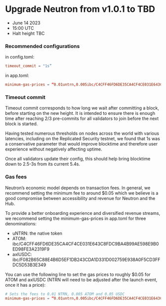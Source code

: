 # Upgrade Neutron from v1.0.1 to TBD

* June 14 2023
* 15:00 UTC
* Halt height TBC

### Recommended configurations

in config.toml:
```toml
timeout_commit = "1s”
```

in app.toml:
```toml
minimum-gas-prices = “0.01untrn,0.005ibc/C4CFF46FD6DE35CA4CF4CE031E643C8FDC9BA4B99AE598E9B0ED98FE3A2319F9,0.05ibc/F082B65C88E4B6D5EF1DB243CDA1D331D002759E938A0F5CD3FFDC5D53B3E349"
```

### Timeout commit

Timeout commit corresponds to how long we wait after committing a block, before starting on the new height. It is intended to ensure there is enough time after reaching 2/3 pre-commits for all validators to join before the next block is started. 

Having tested numerous thresholds on nodes across the world with various latencies, including on the Replicated Security testnet, we found that 1s was a conservative parameter that would improve blocktime and therefore user experience without negatively affecting uptime.

Once all validators update their config, this should help bring blocktime down to 2.5-3s from its current 5.4s.

### Gas fees

Neutron’s economic model depends on transaction fees. In general, we recommend setting the minimum fee to around $0.05 which we believe is a good compromise between accessibility and revenue for Neutron and the Hub. 

To provide a better onboarding experience and diversified revenue streams, we recommend setting the minimum-gas-prices in app.toml for three denominations:

* uNTRN: the native token
* ATOM: ibc/C4CFF46FD6DE35CA4CF4CE031E643C8FDC9BA4B99AE598E9B0ED98FE3A2319F9
* axlUSDC: ibc/F082B65C88E4B6D5EF1DB243CDA1D331D002759E938A0F5CD3FFDC5D53B3E349

You can use the following line to set the gas prices to roughly $0.05 for ATOM and axlUSDC (NTRN will need to be adjusted after the launch event, once it has a price):

```toml
# Sets the fees to 0.01 NTRN, 0.005 ATOM and 0.05 USDC
minimum-gas-prices = “0.01untrn,0.005ibc/C4CFF46FD6DE35CA4CF4CE031E643C8FDC9BA4B99AE598E9B0ED98FE3A2319F9,0.05ibc/F082B65C88E4B6D5EF1DB243CDA1D331D002759E938A0F5CD3FFDC5D53B3E349"
```
